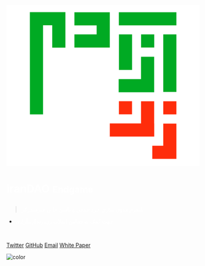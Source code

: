 ![logo](_media/logo.svg)


# <p style="color:white"> IranDAO <small>Endgame</small><p>

> <p style="color:white"> پلتفرم مدون‌ سازی خرد جمعی و تامین مالی غیرمتمرکز<p>

- <p style="color:white"> جهت کمک به فعالین انقلاب زن،زندگی،آزادی </p>

<br>

[Twitter](https://github.com/docsifyjs/docsify/)
[GitHub](https://github.com/docsifyjs/docsify/)
[Email](https://github.com/docsifyjs/docsify/)
[White Paper](content/quickstart.md)

<!-- background color -->

![color](#272727)